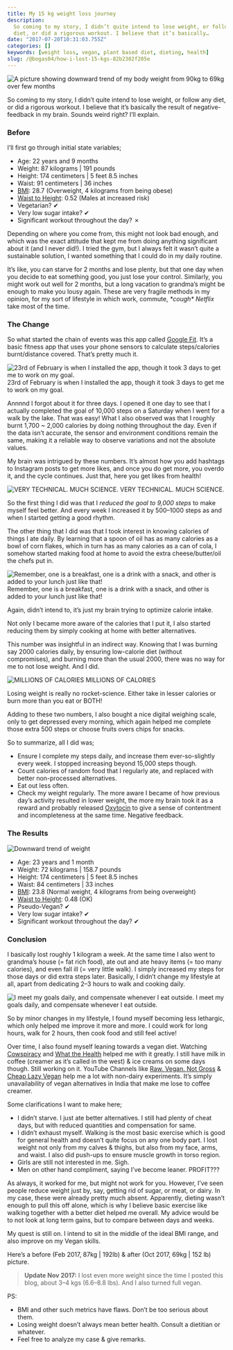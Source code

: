 ```yaml
---
title: My 15 kg weight loss journey
description:
  So coming to my story, I didn’t quite intend to lose weight, or follow any
  diet, or did a rigorous workout. I believe that it’s basically…
date: "2017-07-20T10:31:03.755Z"
categories: []
keywords: [weight loss, vegan, plant based diet, dieting, health]
slug: /@bogas04/how-i-lost-15-kgs-82b2302f205e
---
```


![A picture showing downward trend of my body weight from 90kg to 69kg over few months](img/blog/1__AW6KCuaBBSUSWKu8dIrmLA.png)

So coming to my story, I didn’t quite intend to lose weight, or follow any diet, or did a rigorous workout. I believe that it’s basically the result of negative-feedback in my brain. Sounds weird right? I’ll explain.

### Before

I’ll first go through initial state variables;

- Age: 22 years and 9 months
- Weight: 87 kilograms | 191 pounds
- Height: 174 centimeters | 5 feet 8.5 inches
- Waist: 91 centimeters | 36 inches
- [BMI](https://www.nhlbi.nih.gov/health/educational/lose_wt/BMI/bmi-m.htm): 28.7 (Overweight, 4 kilograms from being obese)
- [Waist to Height](https://www.health-calc.com/body-composition/waist-to-height-ratio): 0.52 (Males at increased risk)
- Vegetarian? ✔
- Very low sugar intake? ✔
- Significant workout throughout the day? ✗

Depending on where you come from, this might not look bad enough, and which was the exact attitude that kept me from doing anything significant about it (and I never did!). I tried the gym, but I always felt it wasn’t quite a sustainable solution, I wanted something that I could do in my daily routine.

It’s like, you can starve for 2 months and lose plenty, but that one day when you decide to eat something good, you just lose your control. Similarly, you might work out well for 2 months, but a long vacation to grandma’s might be enough to make you lousy again. These are very fragile methods in my opinion, for my sort of lifestyle in which work, commute, _\*cough\* Netflix_ take most of the time.

### The Change

So what started the chain of events was this app called [Google Fit](https://play.google.com/store/apps/details?id=com.google.android.apps.fitness). It’s a basic fitness app that uses your phone sensors to calculate steps/calories burnt/distance covered. That’s pretty much it.

![23rd of February is when I installed the app, though it took 3 days to get me to work on my goal.](img/blog/1__WFkALvcY68HD__PaoixgiiQ.png)
23rd of February is when I installed the app, though it took 3 days to get me to work on my goal.

Annnnd I forgot about it for three days. I opened it one day to see that I actually completed the goal of 10,000 steps on a Saturday when I went for a walk by the lake. That was easy! What I also observed was that I roughly burnt 1,700 ~ 2,000 calories by doing nothing throughout the day. Even if the data isn’t accurate, the sensor and environment conditions remain the same, making it a reliable way to observe variations and not the absolute values.

My brain was intrigued by these numbers. It’s almost how you add hashtags to Instagram posts to get more likes, and once you do get more, you overdo it, and the cycle continues. Just that, here you get likes from health!

![VERY TECHNICAL. MUCH SCIENCE.](img/blog/1__EmZytUAuspI__mycZ__o9OGw.png)
VERY TECHNICAL. MUCH SCIENCE.

So the first thing I did was that I _reduced the goal to 9,000 steps_ to make myself feel better. And every week I increased it by 500–1000 steps as and when I started getting a good rhythm.

The other thing that I did was that I took interest in knowing calories of things I ate daily. By learning that a spoon of oil has as many calories as a bowl of corn flakes, which in turn has as many calories as a can of cola, I somehow started making food at home to avoid the extra cheese/butter/oil the chefs put in.

![Remember, one is a breakfast, one is a drink with a snack, and other is added to your lunch just like that!](img/blog/1__UFCQ__sve25zCXqzQc__rYxA.png)
Remember, one is a breakfast, one is a drink with a snack, and other is added to your lunch just like that!

Again, didn’t intend to, it’s just my brain trying to optimize calorie intake.

Not only I became more aware of the calories that I put it, I also started reducing them by simply cooking at home with better alternatives.

This number was insightful in an indirect way. Knowing that I was burning say 2000 calories daily, by ensuring low-calorie diet (without compromises), and burning more than the usual 2000, there was no way for me to not lose weight. And I did.

![MILLIONS OF CALORIES](img/blog/1__7emoMCCIFij0dncEASB94g.gif)
MILLIONS OF CALORIES

Losing weight is really no rocket-science. Either take in lesser calories or burn more than you eat or BOTH!

Adding to these two numbers, I also bought a nice digital weighing scale, only to get depressed every morning, which again helped me complete those extra 500 steps or choose fruits overs chips for snacks.

So to summarize, all I did was;

- Ensure I complete my steps daily, and increase them ever-so-slightly every week. I stopped increasing beyond 15,000 steps though.
- Count calories of random food that I regularly ate, and replaced with better non-processed alternatives.
- Eat out less often.
- Check my weight regularly. The more aware I became of how previous day’s activity resulted in lower weight, the more my brain took it as a reward and probably released [Oxytocin](https://en.wikipedia.org/wiki/Oxytocin) to give a sense of contentment and incompleteness at the same time. Negative feedback.

### The Results

![Downward trend of weight](img/blog/1__OHlYFf__A8U689ORGveNMHA.png)

- Age: 23 years and 1 month
- Weight: 72 kilograms | 158.7 pounds
- Height: 174 centimeters | 5 feet 8.5 inches
- Waist: 84 centimeters | 33 inches
- [BMI](https://www.nhlbi.nih.gov/health/educational/lose_wt/BMI/bmi-m.htm): 23.8 (Normal weight, 4 kilograms from being overweight)
- [Waist to Height](https://www.health-calc.com/body-composition/waist-to-height-ratio): 0.48 (OK)
- Pseudo-Vegan? ✔
- Very low sugar intake? ✔
- Significant workout throughout the day? ✔

### Conclusion

I basically lost roughly 1 kilogram a week. At the same time I also went to grandma’s house (= fat rich food), ate out and ate heavy items (= too many calories), and even fall ill (= very little walk). I simply increased my steps for those days or did extra steps later. Basically, I didn’t change my lifestyle at all, apart from dedicating 2–3 hours to walk and cooking daily.

![I meet my goals daily, and compensate whenever I eat outside.](img/blog/1__B3QKpZdPXxmFaDsc9XQbdg.png)
I meet my goals daily, and compensate whenever I eat outside.

So by minor changes in my lifestyle, I found myself becoming less lethargic, which only helped me improve it more and more. I could work for long hours, walk for 2 hours, then cook food and still feel active!

Over time, I also found myself leaning towards a vegan diet. Watching [Cowspiracy](http://www.cowspiracy.com/) and [What the Health](http://www.whatthehealthfilm.com/) helped me with it greatly. I still have milk in coffee (creamer as it’s called in the west) & ice creams on some days though. Still working on it. YouTube Channels like [Raw. Vegan. Not Gross](https://www.youtube.com/user/rawvegannotgross) & [Cheap Lazy Vegan](https://www.youtube.com/channel/UCEjkioV3LO_OIUaSWRxFZ3A) help me a lot with non-dairy experiments. It’s simply unavailability of vegan alternatives in India that make me lose to coffee creamer.

Some clarifications I want to make here;

- I didn’t starve. I just ate better alternatives. I still had plenty of cheat days, but with reduced quantities and compensation for same.
- I didn’t exhaust myself. Walking is the most basic exercise which is good for general health and doesn’t quite focus on any one body part. I lost weight not only from my calves & thighs, but also from my face, arms, and waist. I also did push-ups to ensure muscle growth in torso region.
- Girls are still not interested in me. Sigh.
- Men on other hand compliment, saying I’ve become leaner. PROFIT???

As always, it worked for me, but might not work for you. However, I’ve seen people reduce weight just by, say, getting rid of sugar, or meat, or dairy. In my case, these were already pretty much absent. Apparently, dieting wasn’t enough to pull this off alone, which is why I believe basic exercise like walking together with a better diet helped me overall. My advice would be to not look at long term gains, but to compare between days and weeks.

My quest is still on. I intend to sit in the middle of the ideal BMI range, and also improve on my Vegan skills.

Here’s a before (Feb 2017, 87kg | 192lb) & after (Oct 2017, 69kg | 152 lb) picture.

> **Update Nov 2017:** I lost even more weight since the time I posted this blog, about 3–4 kgs (6.6–8.8 lbs). And I also turned full vegan.

PS:

- BMI and other such metrics have flaws. Don’t be too serious about them.
- Losing weight doesn’t always mean better health. Consult a dietitian or whatever.
- Feel free to analyze my case & give remarks.
